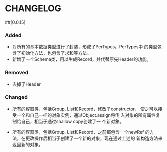 # CHANGELOG

##[0.0.15]
### Added
- 对所有的基本数据类型进行了封装，形成了PerTypes。PerTypes中
  的类型包含了初始化方法，也包含了求和等方法。
- 新增了一个Schema类，用以生成Record，并代替原先Header的功能。

### Removed
- 去掉了Header

### Changed
- 所有的容器类，包括Group, List和Record，修改了constructor，
  使之可以接受一个和自己一样的对象实例，通过Object.assign将传
  入对象的所有属性复制给自己，相当于通过shallow copy创建了一
  个新对象。

- 所有的容器类，包括Group, List和Record，之前都包含一个newRef
  的方法，在更改操作后相当于创建了一个新的对象，现在通过上述的
  新构造方法来返回新的对象。
